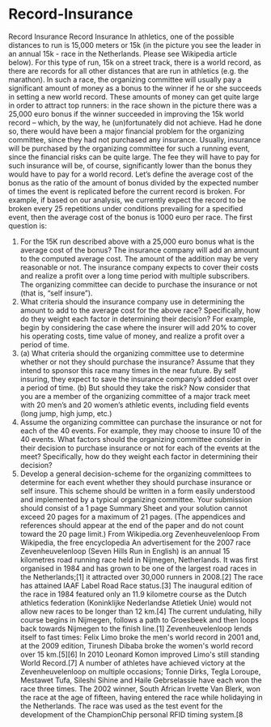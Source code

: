 # Record-Insurance
Record Insurance
Record Insurance
In athletics, one of the possible distances to run is
15,000 meters or 15k (in the picture you see the
leader in an annual 15k - race in the Netherlands.
Please see Wikipedia article below). For this type of
run, 15k on a street track, there is a world record, as
there are records for all other distances that are run
in athletics (e.g. the marathon). In such a race, the organizing committee will usually pay a
significant amount of money as a bonus to the winner if he or she succeeds in setting a new
world record. These amounts of money can get quite large in order to attract top runners:
in the race shown in the picture there was a 25,000 euro bonus if the winner succeeded in
improving the 15k world record – which, by the way, he (un)fortunately did not achieve.
Had he done so, there would have been a major financial problem for the organizing
committee, since they had not purchased any insurance.
Usually, insurance will be purchased by the organizing committee for such a running event,
since the financial risks can be quite large. The fee they will have to pay for such insurance
will be, of course, significantly lower than the bonus they would have to pay for a world
record. Let’s define the average cost of the bonus as the ratio of the amount of bonus
divided by the expected number of times the event is replicated before the current record
is broken. For example, if based on our analysis, we currently expect the record to be
broken every 25 repetitions under conditions prevailing for a specified event, then the
average cost of the bonus is 1000 euro per race. The first question is:
1. For the 15K run described above with a 25,000 euro bonus what is the
average cost of the bonus?
The insurance company will add an amount to the computed average cost. The amount of
the addition may be very reasonable or not. The insurance company expects to cover their
costs and realize a profit over a long time period with multiple subscribers. The organizing
committee can decide to purchase the insurance or not (that is, “self insure”).
2. What criteria should the insurance company use in determining the amount to add
to the average cost for the above race? Specifically, how do they weight each factor
in determining their decision? For example, begin by considering the case where
the insurer will add 20% to cover his operating costs, time value of money, and
realize a profit over a period of time.
3. (a) What criteria should the organizing committee use to determine whether or
not they should purchase the insurance? Assume that they intend to sponsor this
race many times in the near future. By self insuring, they expect to save the
insurance company’s added cost over a period of time.
(b) But should they take the risk?
Now consider that you are a member of the organizing committee of a major track meet
with 20 men’s and 20 women’s athletic events, including field events (long jump, high
jump, etc.)
4. Assume the organizing committee can purchase the insurance or not for each of
the 40 events. For example, they may choose to insure 10 of the 40 events. What
factors should the organizing committee consider in their decision to purchase
insurance or not for each of the events at the meet? Specifically, how do they
weight each factor in determining their decision?
5. Develop a general decision-scheme for the organizing committees to determine for
each event whether they should purchase insurance or self insure. This scheme
should be written in a form easily understood and implemented by a typical
organizing committee.
Your submission should consist of a 1 page Summary Sheet and your solution cannot
exceed 20 pages for a maximum of 21 pages. (The appendices and references should
appear at the end of the paper and do not count toward the 20 page limit.)
From Wikipedia.org
Zevenheuvelenloop
From Wikipedia, the free encyclopedia
An advertisement for the 2007 race
Zevenheuvelenloop (Seven Hills Run in English) is an annual 15 kilometres road running race held
in Nijmegen, Netherlands. It was first organised in 1984 and has grown to be one of the largest road
races in the Netherlands;[1] it attracted over 30,000 runners in 2008.[2] The race has
attained IAAF Label Road Race status.[3]
The inaugural edition of the race in 1984 featured only an 11.9 kilometre course as the
Dutch athletics federation (Koninklijke Nederlandse Atletiek Unie) would not allow new races to be
longer than 12 km.[4] The current undulating, hilly course begins in Nijmegen, follows a path
to Groesbeek and then loops back towards Nijmegen to the finish line.[1] Zevenheuvelenloop lends
itself to fast times: Felix Limo broke the men's world record in 2001 and, at the 2009
edition, Tirunesh Dibaba broke the women's world record over 15 km.[5][6] In 2010 Leonard
Komon improved Limo's still standing World Record.[7]
A number of athletes have achieved victory at the Zevenheuvelenloop on multiple occasions; Tonnie
Dirks, Tegla Loroupe, Mestawet Tufa, Sileshi Sihine and Haile Gebrselassie have each won the race
three times. The 2002 winner, South African Irvette Van Blerk, won the race at the age of fifteen,
having entered the race while holidaying in the Netherlands. The race was used as the test event for
the development of the ChampionChip personal RFID timing system.[8
